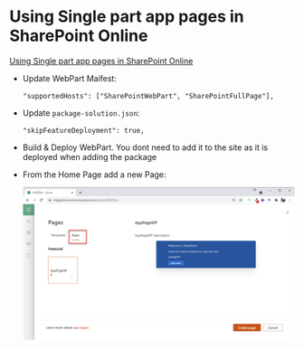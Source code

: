 # Using Single part app pages in SharePoint Online

[Using Single part app pages in SharePoint Online](https://learn.microsoft.com/en-us/sharepoint/dev/spfx/web-parts/single-part-app-pages?tabs=pnpposh)

- Update WebPart Maifest:
    ```
    "supportedHosts": ["SharePointWebPart", "SharePointFullPage"],
    ```
- Update `package-solution.json`:
    ```
    "skipFeatureDeployment": true,
    ```
- Build & Deploy WebPart. You dont need to add it to the site as it is deployed when adding the package
- From the Home Page add a new Page:

    ![app-page](_images/app-page.png)